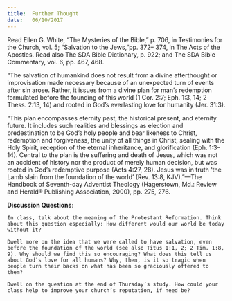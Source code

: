 ```yaml
---
title:  Further Thought
date:   06/10/2017
---
```


Read Ellen G. White, “The Mysteries of the Bible,” p. 706, in Testimonies for the Church, vol. 5; “Salvation to the Jews,”pp. 372– 374, in The Acts of the Apostles. Read also The SDA Bible Dictionary, p. 922; and The SDA Bible Commentary, vol. 6, pp. 467, 468.

“The salvation of humankind does not result from a divine afterthought or improvisation made necessary because of an unexpected turn of events after sin arose. Rather, it issues from a divine plan for man’s redemption formulated before the founding of this world (1 Cor. 2:7; Eph. 1:3, 14; 2 Thess. 2:13, 14) and rooted in God’s everlasting love for humanity (Jer. 31:3).

“This plan encompasses eternity past, the historical present, and eternity future. It includes such realities and blessings as election and predestination to be God’s holy people and bear likeness to Christ, redemption and forgiveness, the unity of all things in Christ, sealing with the Holy Spirit, reception of the eternal inheritance, and glorification (Eph. 1:3–14). Central to the plan is the suffering and death of Jesus, which was not an accident of history nor the product of merely human decision, but was rooted in God’s redemptive purpose (Acts 4:27, 28). Jesus was in truth ‘the Lamb slain from the foundation of the world’ (Rev. 13:8, KJV).”—The Handbook of Seventh-day Adventist Theology (Hagerstown, Md.: Review and Herald® Publishing Association, 2000), pp. 275, 276.

**Discussion Questions**:

`In class, talk about the meaning of the Protestant Reformation. Think about this question especially: How different would our world be today without it?`

`Dwell more on the idea that we were called to have salvation, even before the foundation of the world (see also Titus 1:1, 2; 2 Tim. 1:8, 9). Why should we find this so encouraging? What does this tell us about God’s love for all humans? Why, then, is it so tragic when people turn their backs on what has been so graciously offered to them?`

`Dwell on the question at the end of Thursday’s study. How could your class help to improve your church’s reputation, if need be?`